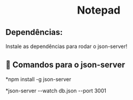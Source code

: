 <h1 align="center">Notepad</h1>

<h2>Dependências:</h2>
Instale as dependências para rodar o json-server!



## :wrench: Comandos para o json-server

*npm install -g json-server

*json-server --watch db.json --port 3001
 
 
   

